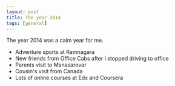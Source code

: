 ```yaml
---
layout: post
title: The year 2014
tags: [general]
---
```


The year 2014 was a calm year for me.

- Adventure sports at Ramnagara
- New friends from Office Cabs after I stopped driving to office
- Parents visit to Manasarovar
- Cousin's visit from Canada
- Lots of online courses at Edx and Coursera



